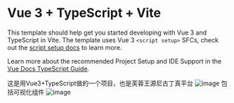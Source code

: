 # Vue 3 + TypeScript + Vite

This template should help get you started developing with Vue 3 and TypeScript in Vite. The template uses Vue 3 `<script setup>` SFCs, check out the [script setup docs](https://v3.vuejs.org/api/sfc-script-setup.html#sfc-script-setup) to learn more.

Learn more about the recommended Project Setup and IDE Support in the [Vue Docs TypeScript Guide](https://vuejs.org/guide/typescript/overview.html#project-setup).


这是用Vue3+TypeScript做的一个项目，也是芙蓉王源尼古丁真平台
![image](https://github.com/user-attachments/assets/b14f22cb-bd94-42e6-b832-079d6157106a)
包括可视化组件
![image](https://github.com/user-attachments/assets/07d13d92-f112-4cd4-8fcc-83a738412737)


